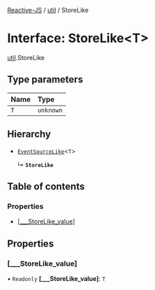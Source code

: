 [Reactive-JS](../README.md) / [util](../modules/util.md) / StoreLike

# Interface: StoreLike<T\>

[util](../modules/util.md).StoreLike

## Type parameters

| Name | Type |
| :------ | :------ |
| `T` | `unknown` |

## Hierarchy

- [`EventSourceLike`](util.EventSourceLike.md)<`T`\>

  ↳ **`StoreLike`**

## Table of contents

### Properties

- [[\_\_\_StoreLike\_value]](util.StoreLike.md#[___storelike_value])

## Properties

### [\_\_\_StoreLike\_value]

• `Readonly` **[\_\_\_StoreLike\_value]**: `T`
